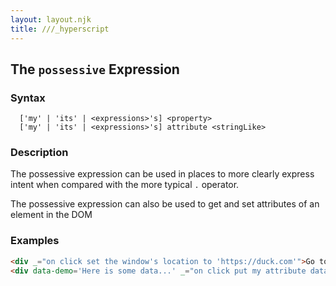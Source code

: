 ```yaml
---
layout: layout.njk
title: ///_hyperscript
---
```


## The `possessive` Expression

### Syntax

```ebnf
  ['my' | 'its' | <expressions>'s] <property>
  ['my' | 'its' | <expressions>'s] attribute <stringLike>
```

### Description

The possessive expression can be used in places to more clearly express intent when compared with the more typical `.` operator.

The possessive expression can also be used to get and set attributes of an element in the DOM

### Examples

```html
<div _="on click set the window's location to 'https://duck.com'">Go to Duck Duck Go</div>
<div data-demo='Here is some data...' _="on click put my attribute data-demo into me">Replace Me w/ Attribute Data</div>
```
